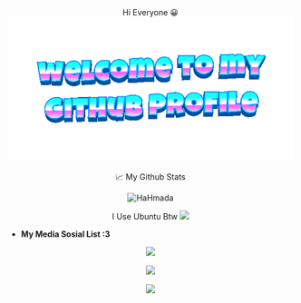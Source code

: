 <div align="center">
Hi Everyone 😀

<div align="center">
	<img src="welcome-header.gif" alt="welcome to my github profile">
	<br>
	<br>
</div>

<div align="center">
📈 My Github Stats

<p align="center"> <img src="https://github-readme-stats.vercel.app/api?username=HaHmada&show_icons=true&theme=gotham" alt="HaHmada" />


I Use Ubuntu Btw         <a href="https://ubuntu.com/"><img src="https://img.shields.io/badge/Distro-Ubuntu-orange?style=flat&logo=ubuntu" /></a>

<div align="left">
	
- **My Media Sosial List :3**


<div align="center">
<a href="https://github.com/HaHmada"><img src="https://img.shields.io/badge/GitHub-HaHmada-red?style=flat&logo=github" /></a>


<a href="https://www.youtube.com/@HaHmada132"><img src="https://img.shields.io/badge/Youtube-HaHmada-gold?style=flat&logo=youtube" /></a>


<a href="https://hahmada132.blogspot.com/"><img src="https://img.shields.io/badge/Website-HaHmada-blue?style=flat&logo=blogger" /></a>
